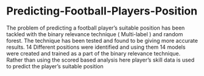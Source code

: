 # Predicting-Football-Players-Position
The problem of predicting a football player’s suitable position has been
tackled with the binary relevance technique ( Multi-label ) and random forest. The technique has
been tested and found to be giving more accurate results. 14 Different positions were identified and
using them 14 models were created and trained as a part of the binary relevance technique. Rather
than using the scored based analysis here player’s skill data is used to predict the player’s suitable position
